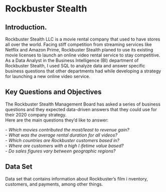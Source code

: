 # Rockbuster Stealth  

## Introduction. 
Rockbuster Stealth LLC is a movie rental company that used to have stores all over the world. Facing stiff competition from streaming services like Netflix and Amazon Prime, Rockbuster Stealth planed to use its existing movie licenses to launch an online video rental service to stay competitive.
As a Data Analyst in the Business Intelligence (BI) department of Rockbuster Stealth, I used SQL to analyze data and answer specific business questions that other departments had while developing a strategy for launching a new online video service.  
   
   ## Key Questions and Objectives  
   The Rockbuster Stealth Management Board has asked a series of business questions and they expected data-driven answers that they could use for their 2020 company strategy.  
   Here are the main questions they’d like to answer: 
   
*- Which movies contributed the most/least to revenue gain?*  
*- What was the average rental duration for all videos?*  
*- Which countries are Rockbuster customers based in?*  
*- Where are customers with a high l ifetime value based?*  
*- Do sales figures vary between geographic regions?*  
   
## Data Set  
Data set that contains information about Rockbuster’s film i nventory, customers, and payments, among other things.  

  
